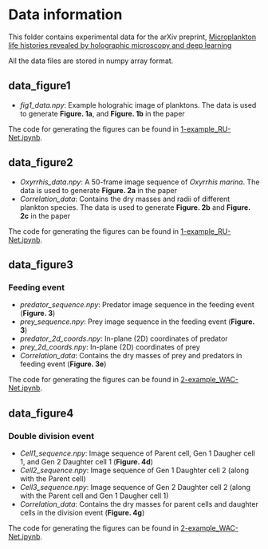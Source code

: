 # Data information

This folder contains experimental data for the arXiv preprint, [Microplankton life histories revealed by holographic microscopy and deep learning](https://arxiv.org/abs/2202.09046)

All the data files are stored in numpy array format. 

## data_figure1

  - *fig1_data.npy*: Example holograhic image of planktons. The data is used to generate **Figure. 1a**, and **Figure. 1b** in the paper 
  
The code for generating the figures can be found in [1-example_RU-Net.ipynb](https://github.com/softmatterlab/Quantitative-Microplankton-Tracker/blob/main/examples/1-example_RU-Net.ipynb).

## data_figure2

  - *Oxyrrhis_data.npy*: A 50-frame image sequence of *Oxyrrhis marina*. The data is used to generate **Figure. 2a** in the paper
  - *Correlation_data*: Contains the dry masses and radii of different plankton species. The data is used to generate **Figure. 2b** and **Figure. 2c** in the paper

The code for generating the figures can be found in [1-example_RU-Net.ipynb](https://github.com/softmatterlab/Quantitative-Microplankton-Tracker/blob/main/examples/1-example_RU-Net.ipynb).

## data_figure3

### Feeding event

  - *predator_sequence.npy*: Predator image sequence in the feeding event (**Figure. 3**)
  - *prey_sequence.npy*: Prey image sequence in the feeding event (**Figure. 3**)
  - *predator_2d_coords.npy*: In-plane (2D) coordinates of predator
  - *prey_2d_coords.npy*: In-plane (2D) coordinates of prey
  - *Correlation_data*: Contains the dry masses of prey and predators in feeding event (**Figure. 3e**)

The code for generating the figures can be found in [2-example_WAC-Net.ipynb](https://github.com/softmatterlab/Quantitative-Microplankton-Tracker/blob/main/examples/2-example_WAC-Net.ipynb).


## data_figure4

### Double division event

  - *Cell1_sequence.npy*: Image sequence of Parent cell, Gen 1 Daugher cell 1, and Gen 2 Daughter cell 1 (**Figure. 4d**)
  - *Cell2_sequence.npy*: Image sequence of Gen 1 Daughter cell 2 (along with the Parent cell)
  - *Cell3_sequence.npy*: Image sequence of Gen 2 Daughter cell 2 (along with the Parent cell and Gen 1 Daugher cell 1)
  - *Correlation_data*: Contains the dry masses for parent cells and daughter cells in the division event (**Figure. 4g**)

The code for generating the figures can be found in [2-example_WAC-Net.ipynb](https://github.com/softmatterlab/Quantitative-Microplankton-Tracker/blob/main/examples/2-example_WAC-Net.ipynb).
